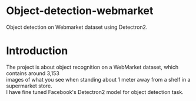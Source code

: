 # Object-detection-webmarket
Object detection on Webmarket dataset using Detectron2.   

# Introduction   
The project is about object recognition on a WebMarket dataset, which contains around 3,153    
images of what you see when standing about 1 meter away from a shelf in a supermarket store.  
I have fine tuned Facebook's Detectron2 model for object detection task.  


